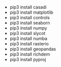 - pip3 install casadi
- pip3 install matplotlib 
- pip3 install controls
- pip3 install seaborn
- pip3 install numpy 
- pip3 install slycot
- pip3 install numba
- pip3 install rasterio
- pip3 install geopandas
- pip3 install richdem
- pip3 install pyproj